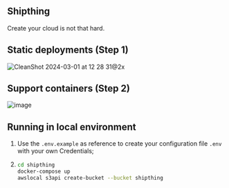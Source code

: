## Shipthing

Create your cloud is not that hard.

## Static deployments (Step 1)

![CleanShot 2024-03-01 at 12 28 31@2x](https://github.com/NicolasLopes7/shipthing/assets/57234795/285eaa3d-caa0-4137-a2c1-8f44060bc22f)

## Support containers (Step 2)

![image](https://github.com/NicolasLopes7/shipthing/assets/57234795/9d1f796c-e0fd-4fbf-abd6-788be88cee8b)

## Running in local environment

1. Use the `.env.example` as reference to create your configuration file `.env` with your own Credentials;

2. ```bash
   cd shipthing
   docker-compose up
   awslocal s3api create-bucket --bucket shipthing
   ```
